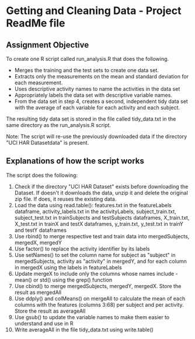 # Getting and Cleaning Data - Project ReadMe file

## Assignment Objective

To create one R script called run_analysis.R that does the following.

* Merges the training and the test sets to create one data set.
* Extracts only the measurements on the mean and standard deviation for each measurement.
* Uses descriptive activity names to name the activities in the data set
* Appropriately labels the data set with descriptive variable names.
* From the data set in step 4, creates a second, independent tidy data set with the average of each variable for each activity and each subject.

The resulting tidy data set is stored in the file called tidy_data.txt in the same directory as the run_analysis.R script.

Note: The script will re-use the previously downloaded data if the directory "UCI HAR Datasetdata" is present.

## Explanations of how the script works

The script does the following:

1. Check if the directory "UCI HAR Dataset" exists before downloading the Dataset. If doesn't it downloads the data, unzip it and delete the original zip file. If does, it reuses the existing data.
2. Load the data using read.table(): features.txt in the featureLabels dataframe, activity_labels.txt in the activityLabels, subject_train.txt, subject_test.txt in trainSubjects and testSubjects dataframes, X_train.txt, X_test.txt in trainX and testX dataframes, y_train.txt, y_test.txt in trainY and testY dataframes
3. Use rbind() to merge respective test and train data into mergedSubjects, mergedX, mergedY
4. Use factor() to replace the activity identifier by its labels
5. Use setNames() to set the column name for subject as "subject" in mergedSubjects, activity as "activity" in mergedY, and for each column in mergedX using the labels in featureLabels 
6. Update mergeX to include only the columns whose names include -mean() or std() using the grep() function
7. Use cbind() to merge mergedSubjects, mergedY, mergedX. Store the result as mergedAll
8. Use ddply() and colMeans() on mergeAll to calculate the mean of each columns with the features (columns 3:68) per subject and per activity. Store the result as averageAll
9. Use gsub() to update the variable names to make them easier to understand and use in R
10. Write averageAll in the file tidy_data.txt using write.table()



